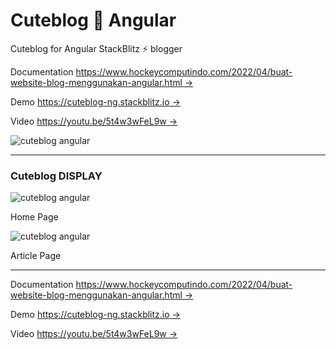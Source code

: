 # Cuteblog 🥳 Angular

Cuteblog for Angular StackBlitz ⚡️ blogger

Documentation [https://www.hockeycomputindo.com/2022/04/buat-website-blog-menggunakan-angular.html →](https://www.hockeycomputindo.com/2022/04/buat-website-blog-menggunakan-angular.html)

Demo [https://cuteblog-ng.stackblitz.io →](https://cuteblog-ng.stackblitz.io/)

Video [https://youtu.be/5t4w3wFeL9w →](https://youtu.be/5t4w3wFeL9w)

![cuteblog angular](https://blogger.googleusercontent.com/img/b/R29vZ2xl/AVvXsEg5XNMWFEvuE1oGA-K8vzGczGNeO3aMjwScKt5TDpPX2xqNWt2Cgq9Aujtm-8ZsjHc12FXc1UOybRRRfpwji8MpLuD_9cY_VD7JTuV8l-7T7klVqOUx5sY0haNkKvTPiAaSDvVOxMauTg5YiYWyKwq3ZSC0_ZZmaKPk4IrzTD9ma7unBDZe5I8JiT5tqw/s1920/free%20download%20cara%20membuat%20website%20blog%20angular.jpg)

---

### Cuteblog DISPLAY

![cuteblog angular](<https://blogger.googleusercontent.com/img/b/R29vZ2xl/AVvXsEj3YkJY5-04fEUVixbHNUN-m42rRfIDw6xtp6auHKCYT8oZMH5_Jf__i6o9uwXCo14s7csSh8RAu2NkyMTMrBg8fMfx438poA5lfoTPioVrQCwjMctIgUwsl4KOa9N3ghKq7cqQoPjU2BBwFNhaiNm2nLk8aCL81EQMiNqfrp36xZwhuByHRPuttq1ogQ/s1652/angular%20blog%20source%20code%20free%20download%20with%20cuteblog%20for%20angular%20(1).png>)

Home Page

![cuteblog angular](<https://blogger.googleusercontent.com/img/b/R29vZ2xl/AVvXsEj3YkJY5-04fEUVixbHNUN-m42rRfIDw6xtp6auHKCYT8oZMH5_Jf__i6o9uwXCo14s7csSh8RAu2NkyMTMrBg8fMfx438poA5lfoTPioVrQCwjMctIgUwsl4KOa9N3ghKq7cqQoPjU2BBwFNhaiNm2nLk8aCL81EQMiNqfrp36xZwhuByHRPuttq1ogQ/s1652/angular%20blog%20source%20code%20free%20download%20with%20cuteblog%20for%20angular%20(1).png>)

Article Page

---

Documentation [https://www.hockeycomputindo.com/2022/04/buat-website-blog-menggunakan-angular.html →](https://www.hockeycomputindo.com/2022/04/buat-website-blog-menggunakan-angular.html)

Demo [https://cuteblog-ng.stackblitz.io →](https://cuteblog-ng.stackblitz.io/)

Video [https://youtu.be/5t4w3wFeL9w →](https://youtu.be/5t4w3wFeL9w)
